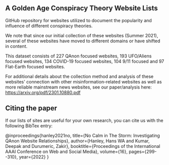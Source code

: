 ## A Golden Age Conspiracy Theory Website Lists
GitHub repository for websites utilized to document the popularity and influence of different conspiracy theories.

We note that since our initial collection of these websites (Summer 2021), several of these websites have moved to different domains or have shifted in content. 

This dataset consists of 227 QAnon focused websites, 193 UFO/Aliens focused websites, 134 COVID-19 focused websites, 104 9/11 focused and 97 Flat-Earth focused websites. 

For additional details about the collection method and analysis of these websites' connection with other misinformation-related websites as well as more reliable mainstream news websites, see our paper/analysis here: https://arxiv.org/pdf/2301.10880.pdf

## Citing the paper
If our lists of sites are useful for your own research, you can cite us with the following BibTex entry:

@inproceedings{hanley2021no,
  title={No Calm in The Storm: Investigating QAnon Website Relationships},
  author={Hanley, Hans WA and Kumar, Deepak and Durumeric, Zakir},
  booktitle={Proceedings of the International AAAI Conference on Web and Social Media},
  volume={16},
  pages={299--310},
  year={2022}
}

